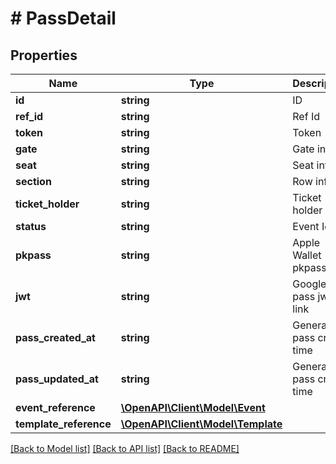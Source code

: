 # # PassDetail

## Properties

Name | Type | Description | Notes
------------ | ------------- | ------------- | -------------
**id** | **string** | ID | 
**ref_id** | **string** | Ref Id | 
**token** | **string** | Token | 
**gate** | **string** | Gate info | [optional] 
**seat** | **string** | Seat info | [optional] 
**section** | **string** | Row info | [optional] 
**ticket_holder** | **string** | Ticket holder | [optional] 
**status** | **string** | Event Id | [optional] 
**pkpass** | **string** | Apple Wallet pkpass link | [optional] 
**jwt** | **string** | Google pay pass jwt link | [optional] 
**pass_created_at** | **string** | Generated pass create time | [optional] 
**pass_updated_at** | **string** | Generated pass create time | [optional] 
**event_reference** | [**\OpenAPI\Client\Model\Event**](Event.md) |  | 
**template_reference** | [**\OpenAPI\Client\Model\Template**](Template.md) |  | 

[[Back to Model list]](../../README.md#documentation-for-models) [[Back to API list]](../../README.md#documentation-for-api-endpoints) [[Back to README]](../../README.md)


